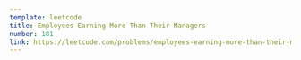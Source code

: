 ```yaml
---
template: leetcode
title: Employees Earning More Than Their Managers
number: 181
link: https://leetcode.com/problems/employees-earning-more-than-their-managers
---
```

